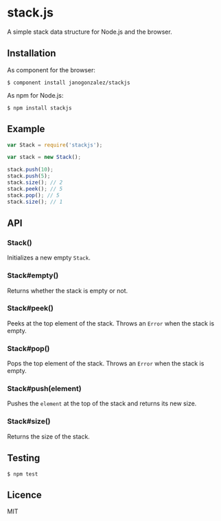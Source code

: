 # stack.js

A simple stack data structure for Node.js and the browser.

## Installation

As component for the browser:

```
$ component install janogonzalez/stackjs
```

As npm for Node.js:

```
$ npm install stackjs
```

## Example

```js
var Stack = require('stackjs');

var stack = new Stack();

stack.push(10);
stack.push(5);
stack.size(); // 2
stack.peek(); // 5
stack.pop(); // 5
stack.size(); // 1
```

## API

### Stack()

Initializes a new empty `Stack`.

### Stack#empty()

Returns whether the stack is empty or not.

### Stack#peek()

Peeks at the top element of the stack.
Throws an `Error` when the stack is empty.

### Stack#pop()

Pops the top element of the stack.
Throws an `Error` when the stack is empty.

### Stack#push(element)

Pushes the `element` at the top of the stack and returns its new size.

### Stack#size()

Returns the size of the stack.

## Testing

```
$ npm test
```

## Licence

MIT
